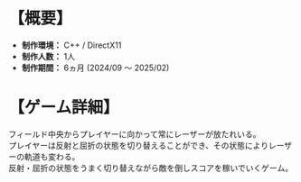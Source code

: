 # 【概要】
- **制作環境：** C++ / DirectX11  
- **制作人数：** 1人  
- **制作期間：** 6ヵ月 (2024/09 ～ 2025/02)  


# 【ゲーム詳細】
フィールド中央からプレイヤーに向かって常にレーザーが放たれいる。  
プレイヤーは反射と屈折の状態を切り替えることができ、その状態によりレーザーの軌道も変わる。  
反射・屈折の状態をうまく切り替えながら敵を倒しスコアを稼いでいくゲーム。  
